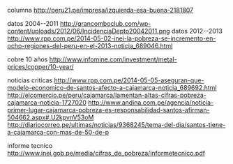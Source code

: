 columna http://peru21.pe/impresa/izquierda-esa-buena-2181807

datos 2004--2011 http://grancomboclub.com/wp-content/uploads/2012/06/IncidenciaDepto20042011.png
datos 2012--2013 http://www.rpp.com.pe/2014-05-02-inei-la-pobreza-se-incremento-en-ocho-regiones-del-peru-en-el-2013-noticia_689046.html

cobre 10 años http://www.infomine.com/investment/metal-prices/copper/10-year/

noticias criticas
http://www.rpp.com.pe/2014-05-05-aseguran-que-modelo-economico-de-santos-afecto-a-cajamarca-noticia_689692.html
http://elcomercio.pe/peru/cajamarca/lamentan-altas-cifras-pobreza-cajamarca-noticia-1727020
http://www.andina.com.pe/agencia/noticia-primer-lugar-cajamarca-pobreza-es-responsabilidad-santos-afirman-504662.aspx#.U2kpvnV53oM
http://diariocorreo.pe/ultimas/noticias/9368245/tema-del-dia/santos-tiene-a-cajamarca-con-mas-de-50-de-p

informe tecnico
http://www.inei.gob.pe/media/cifras_de_pobreza/informetecnico.pdf

